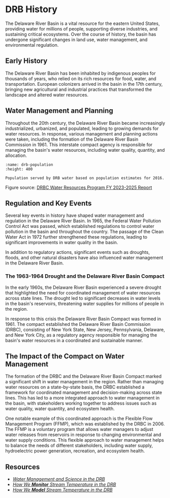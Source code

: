 # DRB History

The Delaware River Basin is a vital resource for the eastern United States, providing water for millions of people, supporting diverse industries, and sustaining critical ecosystems. Over the course of history, the basin has undergone significant changes in land use, water management, and environmental regulation.

## Early History
The Delaware River Basin has been inhabited by indigenous peoples for thousands of years, who relied on its rich resources for food, water, and transportation. European colonizers arrived in the basin in the 17th century, bringing new agricultural and industrial practices that transformed the landscape and altered water resources.

## Water Management and Planning
Throughout the 20th century, the Delaware River Basin became increasingly industrialized, urbanized, and populated, leading to growing demands for water resources. In response, various management and planning actions were taken, including the formation of the Delaware River Basin Commission in 1961. This interstate compact agency is responsible for managing the basin's water resources, including water quality, quantity, and allocation.

```{figure} ../../images/drb_water_supply_graphic.png
:name: drb-population
:height: 400

Population served by DRB water based on population estimates for 2016.
```
Figure source: [DRBC Water Resources Program FY 2023-2025 Report](https://www.nj.gov/drbc/library/documents/WRPFY23-25.pdf)

## Regulation and Key Events
Several key events in history have shaped water management and regulation in the Delaware River Basin. In 1965, the Federal Water Pollution Control Act was passed, which established regulations to control water pollution in the basin and throughout the country. The passage of the Clean Water Act in 1972 further strengthened these regulations, leading to significant improvements in water quality in the basin.

In addition to regulatory actions, significant events such as droughts, floods, and other natural disasters have also influenced water management in the Delaware River Basin.

### The 1963-1964 Drought and the Delaware River Basin Compact
In the early 1960s, the Delaware River Basin experienced a severe drought that highlighted the need for coordinated management of water resources across state lines. The drought led to significant decreases in water levels in the basin's reservoirs, threatening water supplies for millions of people in the region.

In response to this crisis the Delaware River Basin Compact was formed in 1961. The compact established the Delaware River Basin Commission (DRBC), consisting of New York State, New Jersey, Pennsylvania, Delaware, and New York City, as a regulatory agency responsible for managing the basin's water resources in a coordinated and sustainable manner.

## The Impact of the Compact on Water Management
The formation of the DRBC and the Delaware River Basin Compact marked a significant shift in water management in the region. Rather than managing water resources on a state-by-state basis, the DRBC established a framework for coordinated management and decision-making across state lines. This has led to a more integrated approach to water management in the basin, with stakeholders working together to address issues such as water quality, water quantity, and ecosystem health.

One notable example of this coordinated approach is the Flexible Flow Management Program (FFMP), which was established by the DRBC in 2006. The FFMP is a voluntary program that allows water managers to adjust water releases from reservoirs in response to changing environmental and water supply conditions. This flexible approach to water management helps to balance the needs of different stakeholders, including water supply, hydroelectric power generation, recreation, and ecosystem health.

## Resources

- [*Water Management and Science in the DRB*](https://labs.waterdata.usgs.gov/visualizations/delaware-basin-story/index.html#/)
- [*How We **Monitor** Stream Temperature in the DRB*](https://labs.waterdata.usgs.gov/visualizations/temperature-prediction/index.html#/monitoring)
- [*How We **Model** Stream Temperature in the DRB*](https://labs.waterdata.usgs.gov/visualizations/temperature-prediction/index.html#/modeling)
